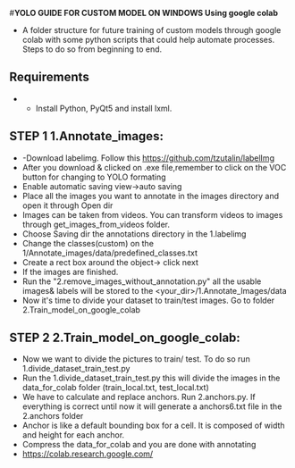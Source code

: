 #**YOLO GUIDE FOR CUSTOM MODEL ON WINDOWS Using google colab**
* A folder structure for future training of custom models through google colab with some python scripts that could help automate processes. Steps to do so from beginning to end.
## Requirements
* - Install Python, PyQt5 and install lxml.

## STEP 1 1.Annotate_images:
* -Download labelimg. Follow this https://github.com/tzutalin/labelImg
* After you download & clicked on .exe file,remember to click on the VOC button for changing to YOLO formating
* Enable automatic saving view->auto saving
* Place all the images you want to annotate in the images directory and open it through Open dir
* Images can be taken from videos. You can transform videos to images through get_images_from_videos folder. 
* Choose Saving dir the annotations directory in the 1.labelimg
* Change the classes(custom) on the 1/Annotate_images/data/predefined_classes.txt
* Create a rect box around the object-> click next
* If the images are finished. 
* Run the "2.remove_images_without_annotation.py" all the usable images& labels will be stored to the <your_dir>/1.Annotate_Images/data 
* Now it's time to divide your dataset to train/test images. Go to folder 2.Train_model_on_google_colab


## STEP 2 2.Train_model_on_google_colab:
* Now we want to divide the pictures to train/ test. To do so run 1.divide_dataset_train_test.py
* Run the 1.divide_dataset_train_test.py this will divide the images in the data_for_colab folder (train_local.txt, test_local.txt)
* We have to calculate and replace anchors. Run 2.anchors.py. If everything is correct until now it will generate a anchors6.txt file in the 2.anchors folder
* Anchor is like a default bounding box for a cell. It is composed of width and height for each anchor.
* Compress the data_for_colab and you are done with annotating
* https://colab.research.google.com/ 